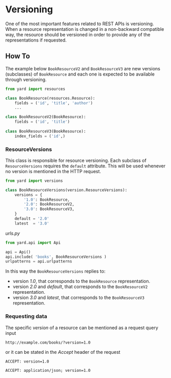 # Versioning

One of the most important features related to REST APIs is versioning. When a resource representation is changed in a non-backward compatible way, the resource should be versioned in order to provide any of the representations if requested.


## How To

The example below `BookResourceV2` and `BookResourceV3` are new versions (subclasses) of `BookResource` and each one is expected to be available through versioning.

```python
from yard import resources

class BookResource(resources.Resource):
    fields = ('id', 'title', 'author')
    ...

class BookResourceV2(BookResource):
    fields = ('id', 'title')
    
class BookResourceV3(BookResource):
    index_fields = ('id',)
```    


### ResourceVersions

This class is responsible for resource versioning. Each subclass of `ResourceVersions` requires the `default` attribute. This will be used whenever no version is mentioned in the HTTP request.

```python
from yard import versions

class BookResourceVersions(version.ResourceVersions):
    versions = {
        '1.0': BookResource,
        '2.0': BookResourceV2,
        '3.0': BookResourceV3,
    }
    default = '2.0'
    latest  = '3.0'
```    

*urls.py*

```python
from yard.api import Api

api = Api()
api.include( 'books', BookResourceVersions )
urlpatterns = api.urlpatterns
```

In this way the `BookResourceVersions` replies to:

- version *1.0*, that corresponds to the `BookResource` representation.
- version *2.0* and *default*, that corresponds to the `BookResourceV2` representation.
- version *3.0* and *latest*, that corresponds to the `BookResourceV3` representation.


### Requesting data

The specific *version* of a resource can be mentioned as a request query input

    http://example.com/books/?version=1.0

or it can be stated in the *Accept* header of the request

    ACCEPT: version=1.0

    ACCEPT: application/json; version=1.0
